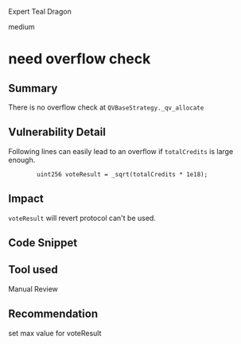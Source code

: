 Expert Teal Dragon

medium

# need overflow check
## Summary
There is no overflow check at `QVBaseStrategy._qv_allocate`

## Vulnerability Detail
Following lines can easily lead to an overflow if `totalCredits` is large enough.

```
        uint256 voteResult = _sqrt(totalCredits * 1e18);
```


## Impact

`voteResult` will revert protocol can't be used.

## Code Snippet

## Tool used

Manual Review

## Recommendation
set max value for voteResult
